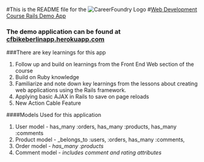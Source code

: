 #This is the README file for the ![CareerFoundry Logo](http://en.webrazzi.com/wp-content/uploads/2014/06/CareerFoundry-logo.jpg)
#[Web Development Course Rails Demo App](http://www.careerfoundry.com)

### The demo application can be found at [cfbikeberlinapp.herokuapp.com](https://afbikeberlin.herokuapp.com/)
###There are key learnings for this app
1. Follow up and build on learnings from the Front End Web section of the course
2. Build on Ruby knowledge
3. Familiarize and note down key learnings from the lessons about creating web applications using the Rails framework.
4. Applying basic AJAX in Rails to save on page reloads
5. New Action Cable Feature

####Models Used for this application
1. User model - has_many :orders, has_many :products, has_many :comments
2. Product model - _belongs_to :users, :orders, has_many :comments,
3. Order model - _has_many :products_
4. Comment model - _includes comment and rating attributes_